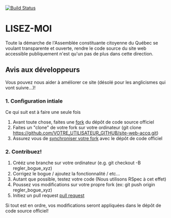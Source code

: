 [![Build Status](https://travis-ci.org/accq/site-web-accq.svg?branch=master)](https://travis-ci.org/accq/site-web-accq)

# LISEZ-MOI #

Toute la démarche de l'Assemblée constituante citoyenne du Québec se voulant transparente et ouverte, rendre le code source du site web accessible publiquement n'est qu'un pas de plus dans cette direction.

## Avis aux développeurs 

Vous pouvez nous aider à améliorer ce site (désolé pour les anglicismes qui vont suivre...)!

### 1. Configuration intiale ###
Ce qui suit est à faire une seule fois

1. Avant toute chose, faites une [fork](https://guides.github.com/activities/forking/) du dépôt de code source officiel
2. Faites un "clone" de votre fork sur votre ordinateur (git clone https://github.com/VOTRE_UTILISATEUR_GITHUB/site-web-accq.git)
3. Assurez vous de [synchroniser votre fork](https://help.github.com/articles/syncing-a-fork/) avec le dépôt de code officiel

### 2. Contribuez! ###

1. Crééz une branche sur votre ordinateur (e.g. git checkout -B regler_bogue_xyz)
2. Corrigez le bogue / ajoutez la fonctionnalité / etc... 
3. Autant que possible, testez votre code (Nous utilisons RSpec à cet effet)
4. Poussez vos modifications sur votre propre fork (ex: git push origin regler_bogue_xyz)
5. Initiez un pull request [pull request](https://help.github.com/articles/using-pull-requests/)

Si tout est en ordre, vos modifications seront appliquées dans le dépôt de code source officiel!
